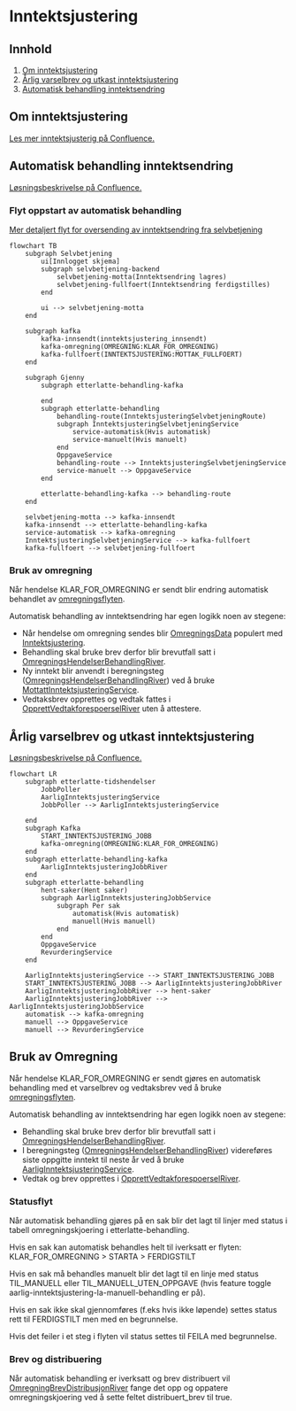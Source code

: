 # Inntektsjustering

## Innhold

1. [Om inntektsjustering](#om-inntektsjustering)
2. [Årlig varselbrev og utkast inntektsjustering](#årlig-varselbrev-og-utkast-inntektsjustering)
3. [Automatisk behandling inntektsendring](#automatisk-behandling-inntektsendring)

## Om inntektsjustering

[Les mer inntektsjusterig på Confluence.](https://confluence.adeo.no/display/TE/Inntektsjustering)

## Automatisk behandling inntektsendring

[Løsningsbeskrivelse på Confluence.](https://confluence.adeo.no/display/TE/Automatisk+behandling+av+inntektjustering)

### Flyt oppstart av automatisk behandling

[Mer detaljert flyt for oversending av inntektsendring fra selvbetjening](https://github.com/navikt/pensjon-etterlatte/tree/main/apps/selvbetjening-backend)

```mermaid
flowchart TB
    subgraph Selvbetjening
        ui[Innlogget skjema]
        subgraph selvbetjening-backend
            selvbetjening-motta(Inntektsendring lagres)
            selvbetjening-fullfoert(Inntektsendring ferdigstilles)
        end

        ui --> selvbetjening-motta
    end

    subgraph kafka
        kafka-innsendt(inntektsjustering_innsendt)
        kafka-omregning(OMREGNING:KLAR_FOR_OMREGNING)
        kafka-fullfoert(INNTEKTSJUSTERING:MOTTAK_FULLFOERT)
    end

    subgraph Gjenny
        subgraph etterlatte-behandling-kafka

        end
        subgraph etterlatte-behandling
            behandling-route(InntektsjusteringSelvbetjeningRoute)
            subgraph InntektsjusteringSelvbetjeningService
                service-automatisk(Hvis automatisk)
                service-manuelt(Hvis manuelt)
            end
            OppgaveService
            behandling-route --> InntektsjusteringSelvbetjeningService
            service-manuelt --> OppgaveService
        end

        etterlatte-behandling-kafka --> behandling-route
    end

    selvbetjening-motta --> kafka-innsendt
    kafka-innsendt --> etterlatte-behandling-kafka
    service-automatisk --> kafka-omregning
    InntektsjusteringSelvbetjeningService --> kafka-fullfoert
    kafka-fullfoert --> selvbetjening-fullfoert

```

### Bruk av omregning

Når hendelse KLAR_FOR_OMREGNING er sendt blir endring automatisk behandlet
av [omregningsflyten](../etterlatte-omregning-model/README.md).

Automatisk behandling av inntektsendring har egen logikk noen av stegene:

* Når hendelse om omregning sendes
  blir [OmregningsData](../etterlatte-omregning-model/src/main/kotlin/omregning/Omregning.kt)
  populert
  med [Inntektsjustering](./src/main/kotlin/no.nav.etterlatte.libs.inntektsjustering/MottattInntektsjustering.kt).
* Behandling skal bruke brev derfor blir brevutfall satt
  i [OmregningsHendelserBehandlingRiver](../../apps/etterlatte-behandling-kafka/src/main/kotlin/regulering/OmregningsHendelserBehandlingRiver.kt).
* Ny inntekt blir anvendt i
  beregningsteg ([OmregningsHendelserBehandlingRiver](../../apps/etterlatte-beregning-kafka/src/main/kotlin/no/nav/etterlatte/beregningkafka/OmregningHendelserBeregningRiver.kt))
  ved å
  bruke [MottattInntektsjusteringService](../../apps/etterlatte-beregning/src/main/kotlin/avkorting/MottattInntektsjusteringService.kt).
* Vedtaksbrev opprettes og vedtak fattes
  i [OpprettVedtakforespoerselRiver](../../apps/etterlatte-vedtaksvurdering-kafka/src/main/kotlin/no/nav/etterlatte/regulering/OpprettVedtakforespoerselRiver.kt)
  uten å attestere.

## Årlig varselbrev og utkast inntektsjustering

[Løsningsbeskrivelse på Confluence.](https://confluence.adeo.no/pages/viewpage.action?pageId=641029651)

```mermaid
flowchart LR
    subgraph etterlatte-tidshendelser
        JobbPoller
        AarligInntektsjusteringService
        JobbPoller --> AarligInntektsjusteringService

    end
    subgraph Kafka
        START_INNTEKTSJUSTERING_JOBB
        kafka-omregning(OMREGNING:KLAR_FOR_OMREGNING)
    end
    subgraph etterlatte-behandling-kafka
        AarligInntektsjusteringJobbRiver
    end
    subgraph etterlatte-behandling
        hent-saker(Hent saker)
        subgraph AarligInntektsjusteringJobbService
            subgraph Per sak
                automatisk(Hvis automatisk)
                manuell(Hvis manuell)
            end
        end
        OppgaveService
        RevurderingService
    end

    AarligInntektsjusteringService --> START_INNTEKTSJUSTERING_JOBB
    START_INNTEKTSJUSTERING_JOBB --> AarligInntektsjusteringJobbRiver
    AarligInntektsjusteringJobbRiver --> hent-saker
    AarligInntektsjusteringJobbRiver --> AarligInntektsjusteringJobbService
    automatisk --> kafka-omregning
    manuell --> OppgaveService
    manuell --> RevurderingService
```

## Bruk av Omregning

Når hendelse KLAR_FOR_OMREGNING er sendt gjøres en automatisk behandling med et varselbrev og vedtaksbrev
ved å bruke [omregningsflyten](../etterlatte-omregning-model/README.md).

Automatisk behandling av inntektsendring har egen logikk noen av stegene:

* Behandling skal bruke brev derfor blir brevutfall satt
  i [OmregningsHendelserBehandlingRiver](../../apps/etterlatte-behandling-kafka/src/main/kotlin/regulering/OmregningsHendelserBehandlingRiver.kt).
* I
  beregningsteg ([OmregningsHendelserBehandlingRiver](../../apps/etterlatte-beregning-kafka/src/main/kotlin/no/nav/etterlatte/beregningkafka/OmregningHendelserBeregningRiver.kt))
  videreføres siste oppgitte inntekt til neste år ved å
  bruke [AarligInntektsjusteringService](../../apps/etterlatte-beregning/src/main/kotlin/avkorting/AarligInntektsjusteringService.kt).
* Vedtak og brev opprettes
  i [OpprettVedtakforespoerselRiver](../../apps/etterlatte-vedtaksvurdering-kafka/src/main/kotlin/no/nav/etterlatte/regulering/OpprettVedtakforespoerselRiver.kt).

### Statusflyt

Når automatisk behandling gjøres på en sak blir det lagt til linjer med status i tabell omregningskjoering i
etterlatte-behandling.

Hvis en sak kan automatisk behandles helt til iverksatt er flyten: KLAR_FOR_OMREGNING > STARTA  > FERDIGSTILT

Hvis en sak må behandles manuelt blir det lagt til en linje med status TIL_MANUELL eller TIL_MANUELL_UTEN_OPPGAVE (hvis
feature toggle aarlig-inntektsjustering-la-manuell-behandling er på).

Hvis en sak ikke skal gjennomføres (f.eks hvis ikke løpende) settes status rett til FERDIGSTILT men med en begrunnelse.

Hvis det feiler i et steg i flyten vil status settes til FEILA med begrunnelse.

### Brev og distribuering

Når automatisk behandling er iverksatt og brev distribuert
vil [OmregningBrevDistribusjonRiver](../../apps/etterlatte-behandling-kafka/src/main/kotlin/regulering/OmregningBrevDistribusjonRiver.kt)
fange det opp og oppatere omregningskjoering ved å sette feltet distribuert_brev til true.
